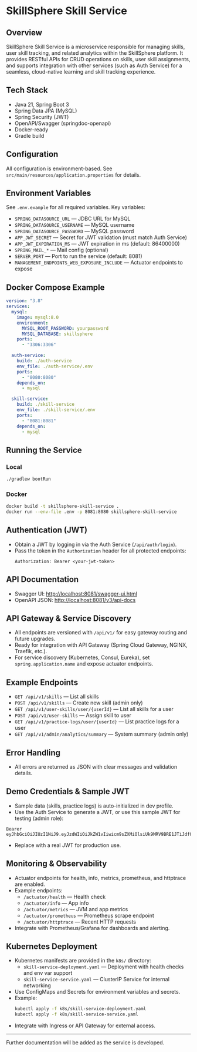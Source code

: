 # SkillSphere Skill Service

## Overview

SkillSphere Skill Service is a microservice responsible for managing skills, user skill tracking, and related analytics within the SkillSphere platform. It provides RESTful APIs for CRUD operations on skills, user skill assignments, and supports integration with other services (such as Auth Service) for a seamless, cloud-native learning and skill tracking experience.

## Tech Stack

- Java 21, Spring Boot 3
- Spring Data JPA (MySQL)
- Spring Security (JWT)
- OpenAPI/Swagger (springdoc-openapi)
- Docker-ready
- Gradle build

## Configuration

All configuration is environment-based. See `src/main/resources/application.properties` for details.

## Environment Variables

See `.env.example` for all required variables. Key variables:

- `SPRING_DATASOURCE_URL` — JDBC URL for MySQL
- `SPRING_DATASOURCE_USERNAME` — MySQL username
- `SPRING_DATASOURCE_PASSWORD` — MySQL password
- `APP_JWT_SECRET` — Secret for JWT validation (must match Auth Service)
- `APP_JWT_EXPIRATION_MS` — JWT expiration in ms (default: 86400000)
- `SPRING_MAIL_*` — Mail config (optional)
- `SERVER_PORT` — Port to run the service (default: 8081)
- `MANAGEMENT_ENDPOINTS_WEB_EXPOSURE_INCLUDE` — Actuator endpoints to expose

## Docker Compose Example

```yaml
version: "3.8"
services:
  mysql:
    image: mysql:8.0
    environment:
      MYSQL_ROOT_PASSWORD: yourpassword
      MYSQL_DATABASE: skillsphere
    ports:
      - "3306:3306"

  auth-service:
    build: ./auth-service
    env_file: ./auth-service/.env
    ports:
      - "8080:8080"
    depends_on:
      - mysql

  skill-service:
    build: ./skill-service
    env_file: ./skill-service/.env
    ports:
      - "8081:8081"
    depends_on:
      - mysql
```

## Running the Service

### Local

```sh
./gradlew bootRun
```

### Docker

```sh
docker build -t skillsphere-skill-service .
docker run --env-file .env -p 8081:8080 skillsphere-skill-service
```

## Authentication (JWT)

- Obtain a JWT by logging in via the Auth Service (`/api/auth/login`).
- Pass the token in the `Authorization` header for all protected endpoints:
  ```
  Authorization: Bearer <your-jwt-token>
  ```

## API Documentation

- Swagger UI: [http://localhost:8081/swagger-ui.html](http://localhost:8081/swagger-ui.html)
- OpenAPI JSON: [http://localhost:8081/v3/api-docs](http://localhost:8081/v3/api-docs)

## API Gateway & Service Discovery

- All endpoints are versioned with `/api/v1/` for easy gateway routing and future upgrades.
- Ready for integration with API Gateway (Spring Cloud Gateway, NGINX, Traefik, etc.).
- For service discovery (Kubernetes, Consul, Eureka), set `spring.application.name` and expose actuator endpoints.

## Example Endpoints

- `GET /api/v1/skills` — List all skills
- `POST /api/v1/skills` — Create new skill (admin only)
- `GET /api/v1/user-skills/user/{userId}` — List all skills for a user
- `POST /api/v1/user-skills` — Assign skill to user
- `GET /api/v1/practice-logs/user/{userId}` — List practice logs for a user
- `GET /api/v1/admin/analytics/summary` — System summary (admin only)

## Error Handling

- All errors are returned as JSON with clear messages and validation details.

## Demo Credentials & Sample JWT

- Sample data (skills, practice logs) is auto-initialized in dev profile.
- Use the Auth Service to generate a JWT, or use this sample JWT for testing (admin role):

```
Bearer eyJhbGciOiJIUzI1NiJ9.eyJzdWIiOiJkZW1vIiwicm9sZXMiOlsiUk9MRV9BRE1JTiJdfQ.2QwQw5QwQw5QwQw5QwQw5QwQw5QwQwQw5QwQw5QwQwQw
```

- Replace with a real JWT for production use.

## Monitoring & Observability

- Actuator endpoints for health, info, metrics, prometheus, and httptrace are enabled.
- Example endpoints:
  - `/actuator/health` — Health check
  - `/actuator/info` — App info
  - `/actuator/metrics` — JVM and app metrics
  - `/actuator/prometheus` — Prometheus scrape endpoint
  - `/actuator/httptrace` — Recent HTTP requests
- Integrate with Prometheus/Grafana for dashboards and alerting.

## Kubernetes Deployment

- Kubernetes manifests are provided in the `k8s/` directory:
  - `skill-service-deployment.yaml` — Deployment with health checks and env var support
  - `skill-service-service.yaml` — ClusterIP Service for internal networking
- Use ConfigMaps and Secrets for environment variables and secrets.
- Example:
  ```sh
  kubectl apply -f k8s/skill-service-deployment.yaml
  kubectl apply -f k8s/skill-service-service.yaml
  ```
- Integrate with Ingress or API Gateway for external access.

---

Further documentation will be added as the service is developed.
